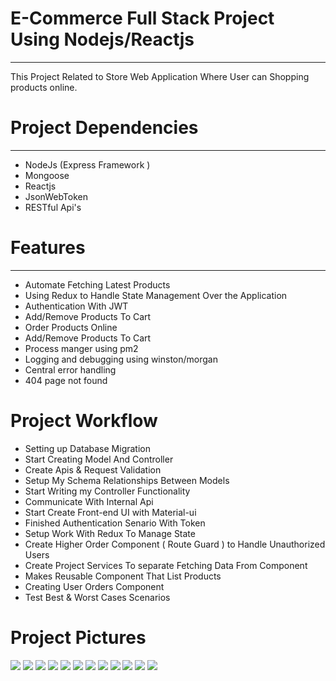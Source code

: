 # E-Commerce Full Stack Project Using Nodejs/Reactjs
<hr/>
This Project Related to Store Web Application Where User can Shopping products online.

# Project Dependencies
<hr/>
<ul>
<li>
NodeJs (Express Framework )
</li>
<li>
Mongoose
</li>
<li>
Reactjs
</li>
<li>
JsonWebToken
</li>
<li>
RESTful Api's
</li>
</ul>

# Features
<hr/>
<ul>
<li>
Automate Fetching Latest Products
</li>
<li>
Using Redux to Handle State Management Over the Application
</li>
<li>
Authentication With JWT
</li>
<li>
Add/Remove Products To Cart
</li>
<li>
Order Products Online
</li>
<li>
Add/Remove Products To Cart
</li>
  <li>
Process manger using pm2
  </li>
  <li>
Logging and debugging using winston/morgan</li>
  <li>
Central error handling
  </li>
   <li>
404 page not found  </li>
</ul>

# Project Workflow
</hr>
<ul>
<li>
Setting up Database Migration
</li>
<li>
Start Creating Model And Controller
</li>
<li>
Create Apis & Request Validation
</li>
<li>
Setup My Schema Relationships Between Models
</li>
<li>
Start Writing my Controller Functionality
</li>
<li>
Communicate With Internal Api 
</li>
<li>
Start Create Front-end UI with Material-ui
</li>
<li>
Finished Authentication Senario With Token
</li>
<li>
Setup Work With Redux To Manage State
</li>
<li>
Create Higher Order Component ( Route Guard ) to Handle Unauthorized Users
</li>
<li>
Create Project Services To separate Fetching Data From Component
</li>
<li>
Makes Reusable Component That List Products
</li>
<li>
Creating User Orders Component
</li>
<li>
Test Best & Worst Cases Scenarios
</li>
</ul>

# Project Pictures
</hr>
<img src="client/src/GithubImages/1.jpg"/>
<img src="client/src/GithubImages/0.jpg"/>
<img src="client/src/GithubImages/2.jpg"/>
<img src="client/src/GithubImages/3.jpg"/>
<img src="client/src/GithubImages/4.jpg"/>
<img src="client/src/GithubImages/5.jpg"/>
<img src="client/src/GithubImages/6.jpg"/>
<img src="client/src/GithubImages/7.jpg"/>
<img src="client/src/GithubImages/8.jpg"/>
<img src="client/src/GithubImages/9.jpg"/>
<img src="client/src/GithubImages/10.jpg"/>
<img src="client/src/GithubImages/11.jpg"/>
